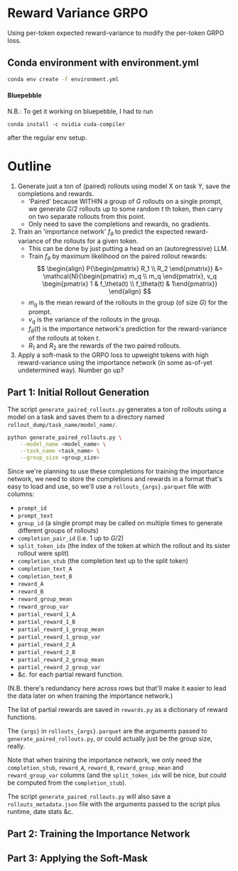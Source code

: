 # Reward Variance GRPO

Using per-token expected reward-variance to modify the per-token GRPO loss.

## Conda environment with environment.yml

```bash
conda env create -f environment.yml
```

#### Bluepebble

N.B.: To get it working on bluepebble, I had to run

```
conda install -c nvidia cuda-compiler
```

after the regular env setup.


# Outline

1. Generate just a ton of (paired) rollouts using model X on task Y, save the completions and rewards.
    - 'Paired' because WITHIN a group of $G$ rollouts on a single prompt, we generate $G/2$ rollouts up to some random $t$ th token, then carry on two separate rollouts from this point.
    - Only need to save the completions and rewards, no gradients.
2. Train an 'importance network' $f_\theta$ to predict the expected reward-variance of the rollouts for a given token.
    - This can be done by just putting a head on an (autoregressive) LLM.
    - Train $f_\theta$ by maximum likelihood on the paired rollout rewards:
    $$
    \begin{align}
    P{\begin{pmatrix} R_1 \\ R_2 \end{pmatrix}} &= 
    \mathcal{N}{\begin{pmatrix} m_q \\ m_q \end{pmatrix}, v_q \begin{pmatrix} 1 & f_\theta(t) \\ f_\theta(t) & 1\end{pmatrix}}
    \end{align}
    $$
    - $m_q$ is the mean reward of the rollouts in the group (of size $G$) for the prompt.
    - $v_q$ is the variance of the rollouts in the group.
    - $f_\theta(t)$ is the importance network's prediction for the reward-variance of the rollouts at token $t$.
    - $R_1$ and $R_2$ are the rewards of the two paired rollouts.
3. Apply a soft-mask to the GRPO loss to upweight tokens with high reward-variance using the importance network (in some as-of-yet undetermined way). Number go up?


## Part 1: Initial Rollout Generation

The script `generate_paired_rollouts.py` generates a ton of rollouts using a model on a task and saves them to a directory named `rollout_dump/task_name/model_name/`.

```bash
python generate_paired_rollouts.py \
    --model_name <model_name> \
    --task_name <task_name> \
    --group_size <group_size>
```

Since we're planning to use these completions for training the importance network, we need to store the completions and rewards in a format that's easy to load and use, so we'll use a `rollouts_{args}.parquet` file with columns:

- `prompt_id`
- `prompt_text`
- `group_id` (a single prompt may be called on multiple times to generate different groups of rollouts)
- `completion_pair_id` (i.e. 1 up to $G/2$)
- `split_token_idx` (the index of the token at which the rollout and its sister rollout were split)
- `completion_stub` (the completion text up to the split token)
- `completion_text_A`
- `completion_text_B`
- `reward_A`
- `reward_B`
- `reward_group_mean`
- `reward_group_var`
- `partial_reward_1_A`
- `partial_reward_1_B`
- `partial_reward_1_group_mean`
- `partial_reward_1_group_var`
- `partial_reward_2_A`
- `partial_reward_2_B`
- `partial_reward_2_group_mean`
- `partial_reward_2_group_var`
- &c. for each partial reward function.

(N.B. there's redundancy here across rows but that'll make it easier to lead the data later on when training the importance network.)

The list of partial rewards are saved in `rewards.py` as a dictionary of reward functions.

The `{args}` in `rollouts_{args}.parquet` are the arguments passed to `generate_paired_rollouts.py`, or could actually just be the group size, really.

Note that when training the importance network, we only need the `completion_stub`, `reward_A`, `reward_B`, `reward_group_mean` and `reward_group_var` columns (and the `split_token_idx` will be nice, but could be computed from the `completion_stub`).

The script `generate_paired_rollouts.py` will also save a `rollouts_metadata.json` file with the arguments passed to the script plus runtime, date stats &c.

## Part 2: Training the Importance Network

## Part 3: Applying the Soft-Mask

